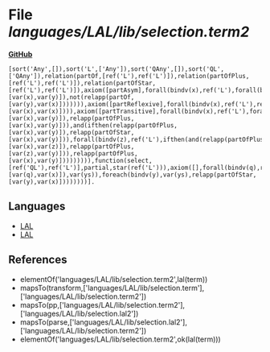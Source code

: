 # File _languages/LAL/lib/selection.term2_
**[GitHub](https://github.com/softlang/yas/blob/master/languages/LAL/lib/selection.term2)**
```
[sort('Any',[]),sort('L',['Any']),sort('QAny',[]),sort('QL',['QAny']),relation(partOf,[ref('L'),ref('L')]),relation(partOfPlus,[ref('L'),ref('L')]),relation(partOfStar,[ref('L'),ref('L')]),axiom([partAsym],forall(bindv(x),ref('L'),forall(bindv(y),ref('L'),ifthen(relapp(partOf,[var(x),var(y)]),not(relapp(partOf,[var(y),var(x)])))))),axiom([partReflexive],forall(bindv(x),ref('L'),relapp(partOfStar,[var(x),var(x)]))),axiom([partTransitive],forall(bindv(x),ref('L'),forall(bindv(y),ref('L'),and(ifthen(relapp(partOf,[var(x),var(y)]),relapp(partOfPlus,[var(x),var(y)])),and(ifthen(relapp(partOfPlus,[var(x),var(y)]),relapp(partOfStar,[var(x),var(y)])),forall(bindv(z),ref('L'),ifthen(and(relapp(partOfPlus,[var(x),var(z)]),relapp(partOfPlus,[var(z),var(y)])),relapp(partOfPlus,[var(x),var(y)])))))))),function(select,[ref('QL'),ref('L')],partial,star(ref('L'))),axiom([],forall(bindv(q),ref('QL'),forall(bindv(x),ref('L'),forall(bindv(ys),star(ref('L')),ifthen(eq(funapp(select,[var(q),var(x)]),var(ys)),foreach(bindv(y),var(ys),relapp(partOfStar,[var(y),var(x)])))))))].
```

## Languages
* [LAL](../languages/LAL.md)
* [LAL](../languages/LAL.md)

## References
* elementOf('languages/LAL/lib/selection.term2',lal(term))
* mapsTo(transform,['languages/LAL/lib/selection.term'],['languages/LAL/lib/selection.term2'])
* mapsTo(pp,['languages/LAL/lib/selection.term2'],['languages/LAL/lib/selection.lal2'])
* mapsTo(parse,['languages/LAL/lib/selection.lal2'],['languages/LAL/lib/selection.term2'])
* elementOf('languages/LAL/lib/selection.term2',ok(lal(term)))
